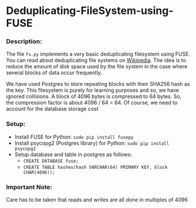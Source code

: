 # Deduplicating-FileSystem-using-FUSE

### Description:
The file `fs.py` implements a very basic deduplicating filesystem using FUSE.
You can read about deduplicating file systems on [Wikipedia](https://en.wikipedia.org/wiki/Data_deduplication).
The idea is to reduce the amount of disk space used by the file system in the case where several blocks of data occur frequently.

We have used Postgres to store repeating blocks with their SHA256 hash as the key.
This filesystem is purely for learning purposes and so, we have ignored collisions.
A block of 4096 bytes is compressed to 64 bytes. So, the compression factor is about 4096 / 64 = 64.
Of course, we need to account for the database storage cost

### Setup:
- Install FUSE for Python: `sudo pip install fusepy`
- Install psycopg2 (Postgres library) for Python: `sudo pip install psycopg2`
- Setup database and table in postgres as follows:
  - `CREATE DATABASE fuse;`
  - `CREATE TABLE hashes(hash VARCHAR(64) PRIMARY KEY, block CHAR(4096));`


### Important Note:
Care has to be taken that reads and writes are all done in multiples of 4096
